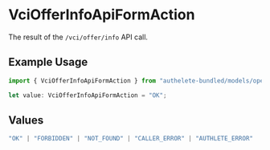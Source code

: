 # VciOfferInfoApiFormAction

The result of the `/vci/offer/info` API call.

## Example Usage

```typescript
import { VciOfferInfoApiFormAction } from "authelete-bundled/models/operations";

let value: VciOfferInfoApiFormAction = "OK";
```

## Values

```typescript
"OK" | "FORBIDDEN" | "NOT_FOUND" | "CALLER_ERROR" | "AUTHLETE_ERROR"
```